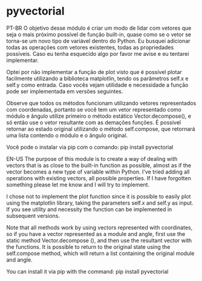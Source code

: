 # pyvectorial

PT-BR
O objetivo desse módulo é criar um modo de lidar com vetores que seja o mais próximo possível de função built-in, quase como se o vetor se torna-se um novo tipo de variável dentro do Python. Eu busquei adicionar todas as operações com vetores existentes, todas as propriedades possíveis. Caso eu tenha esquecido algo por favor me avise e eu tentarei implementar.

Optei por não implementar a função de plot visto que é possível plotar facilmente utilizando a biblioteca matplotlin, tendo os parâmetros self.x e self.y como entrada. Caso vocês vejam utilidade e necessidade a função pode ser implementada em versões seguintes.

Observe que todos os métodos funcionam utilizando vetores representados com coordenadas, portanto se você tem um vetor representado como módulo e ângulo utilize primeiro o método estático Vector.decompose(), e só então use o vetor resultante com as demações funções. É possível retornar ao estado original utilizando o método self.compose, que retornará uma lista contendo o módulo e o ângulo original.

Você pode o instalar via pip com o comando:
pip install pyvectorial

EN-US
The purpose of this module is to create a way of dealing with vectors that is as close to the built-in function as possible, almost as if the vector becomes a new type of variable within Python. I've tried adding all operations with existing vectors, all possible properties. If I have forgotten something please let me know and I will try to implement.

I chose not to implement the plot function since it is possible to easily plot using the matplotlin library, taking the parameters self.x and self.y as input. If you see utility and necessity the function can be implemented in subsequent versions.

Note that all methods work by using vectors represented with coordinates, so if you have a vector
represented as a module and angle, first use the static method Vector.decompose (), and then use the resultant vector with the functions. It is possible to return to the original state using the self.compose method, which will return a list containing the original module and angle.

You can install it via pip with the command:
pip install pyvectorial
